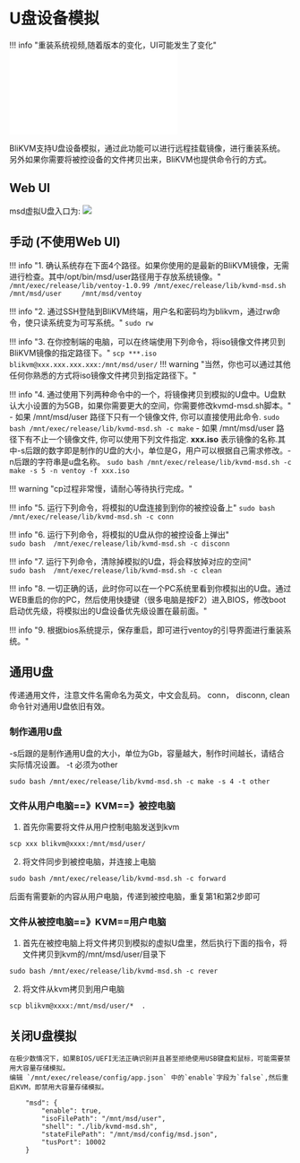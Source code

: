 # **U盘设备模拟**
!!! info "重装系统视频,随着版本的变化，UI可能发生了变化"
    <iframe src="//player.bilibili.com/player.html?aid=227573682&bvid=BV1yh41177A6&cid=1099326734&page=1" scrolling="no" border="0" frameborder="no" framespacing="0" allowfullscreen="true"> </iframe>

BliKVM支持U盘设备模拟，通过此功能可以进行远程挂载镜像，进行重装系统。另外如果你需要将被控设备的文件拷贝出来，BliKVM也提供命令行的方式。

## **Web UI**
msd虚拟U盘入口为:
![](assets/images/msd/web-ui.png)

    
## **手动 (不使用Web UI)**

!!! info "1. 确认系统存在下面4个路径。如果你使用的是最新的BliKVM镜像，无需进行检查。其中/opt/bin/msd/user路径用于存放系统镜像。"
    ```
    /mnt/exec/release/lib/ventoy-1.0.99
    /mnt/exec/release/lib/kvmd-msd.sh
    /mnt/msd/user    
    /mnt/msd/ventoy
    ```

!!! info "2. 通过SSH登陆到BliKVM终端，用户名和密码均为blikvm，通过rw命令，使只读系统变为可写系统。"
    ```
        sudo rw
    ```

!!! info "3. 在你控制端的电脑，可以在终端使用下列命令，将iso镜像文件拷贝到BliKVM镜像的指定路径下。"
    ```
        scp ***.iso blikvm@xxx.xxx.xxx.xxx:/mnt/msd/user/
    ```	
!!! warning "当然，你也可以通过其他任何你熟悉的方式将iso镜像文件拷贝到指定路径下。"
    
!!! info "4. 通过使用下列两种命令中的一个，将镜像拷贝到模拟的U盘中。U盘默认大小设置的为5GB，如果你需要更大的空间，你需要修改kvmd-msd.sh脚本。"
    - 如果 /mnt/msd/user 路径下只有一个镜像文件, 你可以直接使用此命令. 
    ```
       sudo bash /mnt/exec/release/lib/kvmd-msd.sh -c make
    ```
    - 如果 /mnt/msd/user 路径下有不止一个镜像文件, 你可以使用下列文件指定. **xxx.iso** 表示镜像的名称.其中-s后跟的数字即是制作的U盘的大小，单位是G，用户可以根据自己需求修改。-n后跟的字符串是u盘名称。
    ```
        sudo bash /mnt/exec/release/lib/kvmd-msd.sh -c make -s 5 -n ventoy -f xxx.iso
    ```

!!! warning "cp过程非常慢，请耐心等待执行完成。"

!!! info "5. 运行下列命令，将模拟的U盘连接到到你的被控设备上"
    ```
        sudo bash  /mnt/exec/release/lib/kvmd-msd.sh -c conn
    ```

!!! info "6. 运行下列命令，将模拟的U盘从你的被控设备上弹出"		
    ```
        sudo bash  /mnt/exec/release/lib/kvmd-msd.sh -c disconn
    ```

!!! info "7. 运行下列命令，清除掉模拟的U盘，将会释放掉对应的空间"		
    ```
        sudo bash  /mnt/exec/release/lib/kvmd-msd.sh -c clean
    ```


!!! info "8. 一切正确的话，此时你可以在一个PC系统里看到你模拟出的U盘。通过WEB重启的你的PC，然后使用快捷键（很多电脑是按F2）进入BIOS，修改boot启动优先级，将模拟出的U盘设备优先级设置在最前面。"		


!!! info "9. 根据bios系统提示，保存重启，即可进行ventoy的引导界面进行重装系统。"	

## **通用U盘**
传递通用文件，注意文件名需命名为英文，中文会乱码。  conn， disconn, clean命令针对通用U盘依旧有效。
### 制作通用U盘
-s后跟的是制作通用U盘的大小，单位为Gb，容量越大，制作时间越长，请结合实际情况设置。 -t 必须为other
```
sudo bash /mnt/exec/release/lib/kvmd-msd.sh -c make -s 4 -t other
```
### 文件从用户电脑==》KVM==》被控电脑

1. 首先你需要将文件从用户控制电脑发送到kvm
```
scp xxx blikvm@xxxx:/mnt/msd/user/
```
2. 将文件同步到被控电脑，并连接上电脑
```
sudo bash /mnt/exec/release/lib/kvmd-msd.sh -c forward
```
后面有需要新的内容从用户电脑，传递到被控电脑，重复第1和第2步即可

### 文件从被控电脑==》KVM==用户电脑
1. 首先在被控电脑上将文件拷贝到模拟的虚拟U盘里，然后执行下面的指令，将文件拷贝到kvm的/mnt/msd/user/目录下
```
sudo bash /mnt/exec/release/lib/kvmd-msd.sh -c rever
```
2. 将文件从kvm拷贝到用户电脑
```
scp blikvm@xxxx:/mnt/msd/user/*  .
```

## **关闭U盘模拟**
    在极少数情况下，如果BIOS/UEFI无法正确识别并且甚至拒绝使用USB键盘和鼠标，可能需要禁用大容量存储模拟。
    编辑 `/mnt/exec/release/config/app.json` 中的`enable`字段为`false`,然后重启KVM，即禁用大容量存储模拟。
```    
    "msd": {
        "enable": true,
        "isoFilePath": "/mnt/msd/user",
        "shell": "./lib/kvmd-msd.sh",
        "stateFilePath": "/mnt/msd/config/msd.json",
        "tusPort": 10002
    }
```